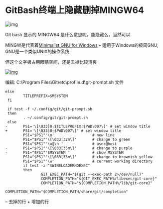 # GitBash终端上隐藏删掉MINGW64

![img](https://markbuild.com/wp-content/uploads/2018/10/git_bash_featured.jpg)

Git bash 显示的 MINGW64 是什么意思呢，能隐藏么，当然可以

MINGW是代表着[Minimalist GNU for Windows](http://www.mingw.org/) – 适用于Windows的极简GNU, GNU是一个类似UNIX的操作系统

但这个文字极占用眼睛空间，还是去掉比较清爽

[![img](https://markbuild.com/wp-content/uploads/2018/10/remove-mingw.png)](https://markbuild.com/wp-content/uploads/2018/10/remove-mingw.png)

编辑: C:\Program Files\Git\etc\profile.d\git-prompt.sh 文件

```
else
        TITLEPREFIX=$MSYSTEM
 fi
 
 if test -f ~/.config/git/git-prompt.sh
 then
        . ~/.config/git/git-prompt.sh
 else
-       PS1='\[\033]0;$TITLEPREFIX:$PWD\007\]' # set window title
+       PS1='\[\033]0;$PWD\007\]' # set window title
        PS1="$PS1"'\n'                 # new line
        PS1="$PS1"'\[\033[32m\]'       # change to green
        PS1="$PS1"'\u@\h '             # user@host
-       PS1="$PS1"'\[\033[35m\]'       # change to purple
-       PS1="$PS1"'$MSYSTEM '          # show MSYSTEM
        PS1="$PS1"'\[\033[33m\]'       # change to brownish yellow
        PS1="$PS1"'\w'                 # current working directory
        if test -z "$WINELOADERNOEXEC"
        then
                GIT_EXEC_PATH="$(git --exec-path 2>/dev/null)"
                COMPLETION_PATH="${GIT_EXEC_PATH%/libexec/git-core}"
                COMPLETION_PATH="${COMPLETION_PATH%/lib/git-core}"
                COMPLETION_PATH="$COMPLETION_PATH/share/git/completion"
```

– 去掉的行 + 增加的行